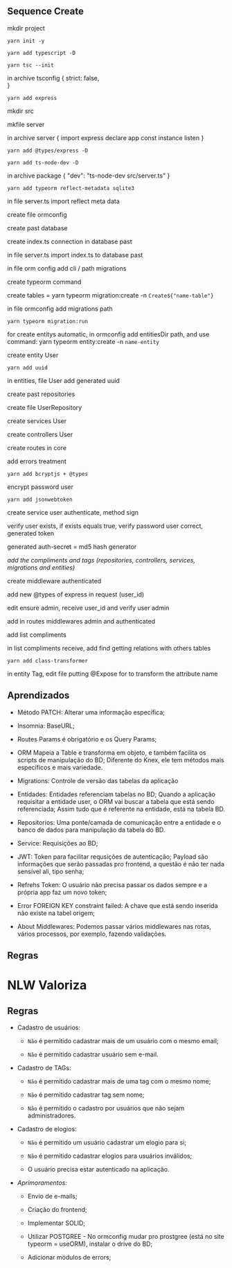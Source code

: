## Sequence Create

mkdir project

``yarn init -y``

``yarn add typescript -D``

``yarn tsc --init``

in archive tsconfig {
  strict: false,     
}

``yarn add express``

mkdir src

mkfile server

in archive server {
  import express
  declare app const instance
  listen
}

``yarn add @types/express -D``

``yarn add ts-node-dev -D``

in archive package {
  "dev": "ts-node-dev src/server.ts"
}

``yarn add typeorm reflect-metadata sqlite3``

in file server.ts import reflect meta data

create file ormconfig

create past database

create index.ts connection in database past

in file server.ts import index.ts to database past

in file orm config add cli / path migrations

create typeorm command

create tables = yarn typeorm migration:create -n `Create${"name-table"}`

in file ormconfig add migrations path

``yarn typeorm migration:run``

for create entitys automatic, in ormconfig add entitiesDir path, and use command:
yarn typeorm entity:create -n `name-entity`

create entity User

``yarn add uuid``

in entities, file User add generated uuid

create past repositories

create file UserRepository

create services User

create controllers User

create routes in core

add errors treatment

``yarn add bcryptjs + @types``

encrypt password user

`yarn add jsonwebtoken`

create service user authenticate, method sign

verify user exists, if exists equals true, verify password user correct, generated token

generated auth-secret = md5 hash generator

*add the compliments and tags (repositories, controllers, services, migrations and entities)*

create middleware authenticated

add new @types of express in request (user_id)

edit ensure admin, receive user_id and verify user admin

add in routes middlewares admin and authenticated

add list compliments

in list compliments receive, add find getting relations with others tables

``yarn add class-transformer``

in entity Tag, edit file putting @Expose for to transform the attribute name

## Aprendizados

- Método PATCH: Alterar uma informação específica;

- Insomnia: BaseURL;

- Routes Params é obrigatório e os Query Params;

- ORM Mapeia a Table e transforma em objeto, e também facilita os scripts de manipulação do BD;
Diferente do Knex, ele tem métodos mais específicos e mais variedade.

- Migrations: Controle de versão das tabelas da aplicação

- Entidades: Entidades referenciam tabelas no BD; Quando a aplicação requisitar a entidade user, o ORM vai buscar a tabela que está sendo referenciada; Assim tudo que é referente na entidade, está na tabela BD.

- Repositorios: Uma ponte/camada de comunicação entre a entidade e o banco de dados para manipulação
da tabela do BD.

- Service: Requisições ao BD;

- JWT: Token para facilitar requsições de autenticação; Payload são informações que serão passadas pro
frontend, a questão é não ter nada sensível ali, tipo senha;

- Refrehs Token: O usuário não precisa passar os dados sempre e a própria app faz um novo token;

- Error FOREIGN KEY constraint failed: A chave que está sendo inserida não existe na tabel origem;

- About Middlewares: Podemos passar vários middlewares nas rotas, vários processos, por exemplo,
fazendo validações.


## Regras

# NLW Valoriza

## Regras

- Cadastro de usuários:

  - `Não` é permitido cadastrar mais de um usuário com o mesmo email;

  - `Não` é permitido cadastrar usuário sem e-mail.

- Cadastro de TAGs:

  - `Não` é permitido cadastrar mais de uma tag com o mesmo nome;

  - `Não` é permitido cadastrar tag sem nome;

  - `Não` é permitido o cadastro por usuários que não sejam administradores.

- Cadastro de elogios:

  - `Não` é permitido um usuário cadastrar um elogio para si;

  - `Não` é permitido cadastrar elogios para usuários inválidos;

  - O usuário precisa estar autenticado na aplicação.
  
- *Aprimoramentos:*

  - Envio de e-mails;

  - Criação do frontend;

  - Implementar SOLID;

  - Utilizar POSTGREE - No ormconfig mudar pro prostgree (está no site typeorm = useORM), instalar o drive do BD;

  - Adicionar módulos de errors;